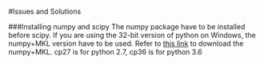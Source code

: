 #Issues and Solutions  

###Installing numpy and scipy
The numpy package have to be installed before scipy.
If you are using the 32-bit version of python on Windows, the numpy+MKL version have to be used.
Refer to [this link](http://www.lfd.uci.edu/~gohlke/pythonlibs/#numpy) to download the numpy+MKL.
cp27 is for python 2.7, cp36 is for python 3.6
